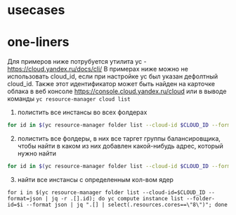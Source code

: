 # usecases

# one-liners
Для примеров ниже потрубуется утилита yc - https://cloud.yandex.ru/docs/cli/ 
В примерах ниже можно не использовать cloud_id, если при настройке yc был указан дефолтный cloud_id. Также этот идентификатор может быть найден на карточке облака в веб консоле https://console.cloud.yandex.ru/cloud или в выводе команды  `yc resource-manager cloud list`

1) полистить все инстансы во всех фолдерах
```bash
for id in $(yc resource-manager folder list --cloud-id $CLOUD_ID --format=json | jq -r .[].id); do yc compute instance list --folder-id=$id; done
```
2) полистить все фолдеры, в них все таргет группы балансировщика, чтобы найти в каком из них добавлен какой-нибудь адрес, который нужно найти
```bash
for id in $(yc resource-manager folder list --cloud-id $CLOUD_ID --format=json | jq -r .[].id); do for tgId in $(yc load-balancer target-group list --folder-id=$id --format=json | jq -r .[].id); do yc load-balancer target-group get --id $tgId; done; done | grep 10.61.240.23 -C 10
```
3) найти все инстансы с определенным кол-вом ядер
```
for i in $(yc resource-manager folder list --cloud-id=$CLOUD_ID --format=json | jq -r .[].id); do yc compute instance list --folder-id=$i --format json | jq ".[] | select(.resources.cores==\"8\")"; done
```
